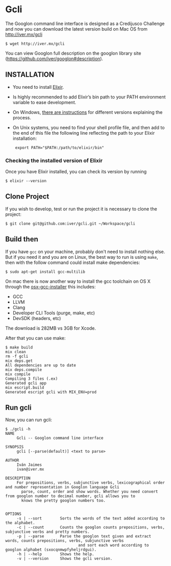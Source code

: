 # Gcli

The Googlon command line interface is designed as a Credijusco Challenge and now you can download the latest version build on Mac OS from http://iver.mx/gcli

```
$ wget http://iver.mx/gcli
```

You can view Googlon full description on the googlon library site (https://github.com/iver/googlon#description).

## INSTALLATION

* You need to install [Elixir](https://elixir-lang.org/install.html).
* Is highly recommended to add Elixir’s bin path to your PATH environment variable to ease development.
* On Windows, [there are instructions](http://www.computerhope.com/issues/ch000549.htm) for different versions explaining the process.
* On Unix systems, you need to find your shell profile file, and then add to the end of this file the following line reflecting the path to your Elixir installation:

   ```
    export PATH="$PATH:/path/to/elixir/bin"
   ```

### Checking the installed version of Elixir

Once you have Elixir installed, you can check its version by running 

```
$ elixir --version
```

## Clone Project

If you wish to develop, test or run the project it is necessary to clone the project:

```
$ git clone git@github.com:iver/gcli.git ~/Workspace/gcli
```

## Build then

If you have `gcc` on your machine, probably don't need to install nothing else. But if you need it and you are on Linux, the best way to run is using `make`, then with the follow command could install make dependencies:

```
$ sudo apt-get install gcc-multilib
```

On mac there is now another way to install the gcc toolchain on OS X through the [osx-gcc-installer](https://github.com/kennethreitz/osx-gcc-installer/commits/master) this includes:

* GCC
* LLVM
* Clang
* Developer CLI Tools (purge, make, etc)
* DevSDK (headers, etc)

The download is 282MB vs 3GB for Xcode.

After that you can use make:

```
$ make build
mix clean
rm -f gcli
mix deps.get
All dependencies are up to date
mix deps.compile
mix compile
Compiling 3 files (.ex)
Generated gcli app
mix escript.build
Generated escript gcli with MIX_ENV=prod
```

## Run gcli

Now, you can run gcli:

```
$ ./gcli -h
NAME
	 Gcli -- Googlon command line interface

SYNOPSIS
	 gcli [--parse(default)] <text to parse>

AUTHOR
	 Iván Jaimes
	 ivan@iver.mx

DESCRIPTION
	 For prepositions, verbs, subjunctive verbs, lexicographical order and number representation in Googlon language Gcli
       parse, count, order and show words. Whether you need convert from googlon number to decimal number, gcli allows you to
       knows the pretty googlon numbers too.

    
OPTIONS
	 -s | --sort 		Sorts the words of the text added according to the alphabet.
	 -c | --count 		Counts the googlon counts prepositions, verbs, subjunctive verbs and pretty numbers.
	 -p | --parse 		Parse the googlon text given and extract words, counts prepositions, verbs, subjunctive verbs
                             	and sort each word according to googlon alphabet (sxocqnmwpfyheljrdgui).
	 -h | --help 		Shows the help.
	 -v | --version 	Shows the gcli version.
```
